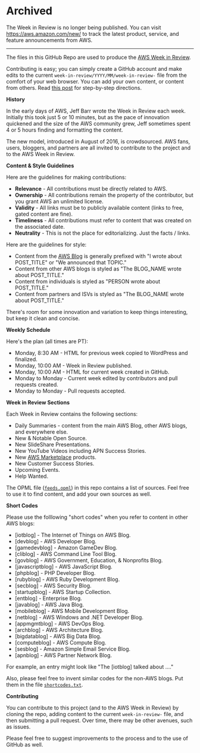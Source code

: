 **Archived**
============

The Week in Review is no longer being published. You can visit https://aws.amazon.com/new/ to track the latest product, service, and feature announcements from AWS.

---

The files in this GitHub Repo are used to produce the [AWS Week in Review](https://aws.amazon.com/blogs/aws/category/week-in-review/). 

Contributing is easy; you can simply create a GitHub account and make edits to the current `week-in-review/YYYY/MM/week-in-review-` file from the comfort of your web browser.  You can add your own content, or content from others. Read [this post](https://aws.amazon.com/blogs/aws/aws-week-in-review-coming-back-with-your-help/) for step-by-step directions.

**History**

In the early days of AWS, Jeff Barr wrote the Week in Review each week. Initially this took just 5 or 10 minutes, but as the pace of
innovation quickened and the size of the AWS community grew, Jeff sometimes spent 4 or 5 hours finding and formatting the content.

The new model, introduced in August of 2016, is crowdsourced. AWS fans, users, bloggers, and partners are all invited to contribute
to the project and to the AWS Week in Review.

**Content & Style Guidelines**

Here are the guidelines for making contributions:

* **Relevance** - All contributions must be directly related to AWS.
* **Ownership** - All contributions remain the property of the contributor, but you grant AWS an unlimited license.
* **Validity** - All links must be to publicly available content (links to free, gated content are fine).
* **Timeliness** - All contributions must refer to content that was created on the associated date.
* **Neutrality** - This is not the place for editorializing. Just the facts / links.

Here are the guidelines for style:

* Content from the [AWS Blog](https://aws.amazon.com/blogs/aws/) is generally prefixed with "I wrote about POST_TITLE" or "We announced that TOPIC."
* Content from other AWS blogs is styled as "The BLOG_NAME wrote about POST_TITLE."
* Content from individuals is styled as "PERSON wrote about POST_TITLE."
* Content from partners and ISVs is styled as "The BLOG_NAME wrote about POST_TITLE."

There's room for some innovation and variation to keep things interesting, but keep it clean and concise.

**Weekly Schedule**

Here's the plan (all times are PT):

* Monday, 8:30 AM - HTML for previous week copied to WordPress and finalized.
* Monday, 10:00 AM - Week in Review published.
* Monday, 10:00 AM - HTML for current week created in GitHub.
* Monday to Monday - Current week edited by contributors and pull requests created.
* Monday to Monday - Pull requests accepted.

**Week in Review Sections**

Each Week in Review contains the following sections:

* Daily Summaries - content from the main AWS Blog, other AWS blogs, and everywhere else.
* New & Notable Open Source.
* New SlideShare Presentations.
* New YouTube Videos including APN Success Stories.
* New [AWS Marketplace](https://aws.amazon.com/marketplace) products.
* New Customer Success Stories.
* Upcoming Events.
* Help Wanted.

The OPML file ([`feeds.opml`](https://github.com/aws/aws-week-in-review/blob/master/feeds.opml)) in this repo contains a list of sources. Feel free to use it to find content, and add your own sources as well.

**Short Codes**

Please use the folllowing "short codes" when you refer to content in other AWS blogs:

* [iotblog] - The Internet of Things on AWS Blog.
* [devblog] - AWS Developer Blog.
* [gamedevblog] - Amazon GameDev Blog.
* [cliblog] - AWS Command Line Tool Blog.
* [govblog] - AWS Government, Education, & Nonprofits Blog.
* [javascriptblog] - AWS JavaScript Blog.
* [phpblog] - PHP Developer Blog.
* [rubyblog] - AWS Ruby Development Blog.
* [secblog] - AWS Security Blog.
* [startupblog] - AWS Startup Collection.
* [entblog] - Enterprise Blog.
* [javablog] - AWS Java Blog.
* [mobileblog] - AWS Mobile Development Blog.
* [netblog] - AWS Windows and .NET Developer Blog.
* [appmgmtblog] - AWS DevOps Blog.
* [archblog] - AWS Architecture Blog.
* [bigdatablog] - AWS Big Data Blog.
* [computeblog] - AWS Compute Blog.
* [sesblog] - Amazon Simple Email Service Blog.
* [apnblog] - AWS Partner Network Blog.

For example, an entry might look like "The [iotblog] talked about ...."

Also, please feel free to invent similar codes for the non-AWS blogs. Put them in the file [`shortcodes.txt`](https://github.com/aws/aws-week-in-review/blob/master/shortcodes.txt).

**Contributing**

You can contribute to this project (and to the AWS Week in Review) by cloning the repo, adding content to the current `week-in-review-` file, and then submitting a pull request. Over time, there may be other avenues, such as issues.

Please feel free to suggest improvements to the process and to the use of GitHub as well.
